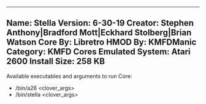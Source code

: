 -----------------------
Name: Stella
Version: 6-30-19
Creator: Stephen Anthony|Bradford Mott|Eckhard Stolberg|Brian Watson
Core By: Libretro
HMOD By: KMFDManic
Category: KMFD Cores
Emulated System: Atari 2600
Install Size: 258 KB
-----------------------
Available executables and arguments to run Core:
- /bin/a26 <rom> <clover_args>
- /bin/stella <rom> <clover_args>
